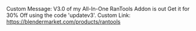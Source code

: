 Custom Message: V3.0 of my All-In-One RanTools Addon is out Get it for 30% Off using the code 'updatev3'.
Custom Link: https://blendermarket.com/products/rantools
